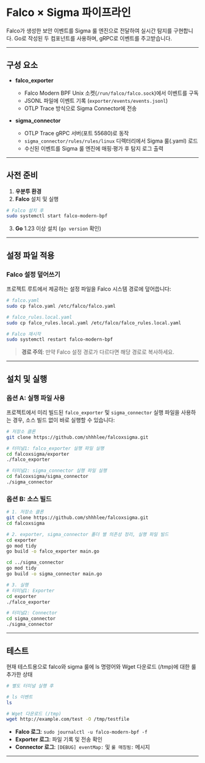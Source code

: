 # Falco × Sigma 파이프라인

Falco가 생성한 보안 이벤트를 Sigma 룰 엔진으로 전달하여 실시간 탐지를 구현합니다.
Go로 작성된 두 컴포넌트를 사용하며, gRPC로 이벤트를 주고받습니다.

---

## 구성 요소

* **falco\_exporter**

  * Falco Modern BPF Unix 소켓(`/run/falco/falco.sock`)에서 이벤트를 구독
  * JSONL 파일에 이벤트 기록 (`exporter/events/events.jsonl`)
  * OTLP Trace 방식으로 Sigma Connector에 전송

* **sigma\_connector**

  * OTLP Trace gRPC 서버(포트 55680)로 동작
  * `sigma_connector/rules/rules/linux` 디렉터리에서 Sigma 룰(.yaml) 로드
  * 수신된 이벤트를 Sigma 룰 엔진에 매핑·평가 후 탐지 로그 출력

---

## 사전 준비

1. **우분투 환경**
2. **Falco** 설치 및 실행
```bash
# Falco 설치 후
sudo systemctl start falco-modern-bpf
```
3. **Go** 1.23 이상 설치 (`go version` 확인)

---

## 설정 파일 적용

### Falco 설정 덮어쓰기

프로젝트 루트에서 제공하는 설정 파일을 Falco 시스템 경로에 덮어씁니다:

```bash
# falco.yaml
sudo cp falco.yaml /etc/falco/falco.yaml

# falco_rules.local.yaml
sudo cp falco_rules.local.yaml /etc/falco/falco_rules.local.yaml

# Falco 재시작
sudo systemctl restart falco-modern-bpf
```

> **경로 주의**: 만약 Falco 설정 경로가 다르다면 해당 경로로 복사하세요.

---

## 설치 및 실행

### 옵션 A: 실행 파일 사용

프로젝트에서 미리 빌드된 `falco_exporter` 및 `sigma_connector` 실행 파일을 사용하는 경우, 소스 빌드 없이 바로 실행할 수 있습니다:

```bash
# 저장소 클론
git clone https://github.com/shhhlee/falcoxsigma.git

# 터미널1: falco_exporter 실행 파일 실행
cd falcoxsigma/exporter
./falco_exporter

# 터미널2: sigma_connector 실행 파일 실행
cd falcoxsigma/sigma_connector
./sigma_connector
```

### 옵션 B: 소스 빌드

```bash
# 1. 저장소 클론
git clone https://github.com/shhhlee/falcoxsigma.git
cd falcoxsigma

# 2. exporter, sigma_connector 폴더 별 의존성 정리, 실행 파일 빌드
cd exporter
go mod tidy
go build -o falco_exporter main.go

cd ../sigma_connector
go mod tidy
go build -o sigma_connector main.go

# 3. 실행
# 터미널1: Exporter
cd exporter
./falco_exporter

# 터미널2: Connector
cd sigma_connector
./sigma_connector
```
---

## 테스트
현재 테스트용으로 falco와 sigma 룰에 ls 명령어와 Wget 다운로드 (/tmp)에 대한 룰 추가한 상태

```bash
# 별도 터미널 실행 후

# ls 이벤트
ls

# Wget 다운로드 (/tmp)
wget http://example.com/test -O /tmp/testfile
```

* **Falco 로그**: `sudo journalctl -u falco-modern-bpf -f`
* **Exporter 로그**: 파일 기록 및 전송 확인
* **Connector 로그**: `[DEBUG] eventMap:` 및 `룰 매칭됨:` 메시지

---


